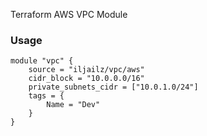 Terraform AWS VPC Module

### Usage  
``` 
module "vpc" {
    source = "iljailz/vpc/aws"
    cidr_block = "10.0.0.0/16"
    private_subnets_cidr = ["10.0.1.0/24"]
    tags = {
        Name = "Dev"
    }
}

```

